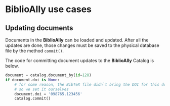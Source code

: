 # BiblioAlly use cases

## Updating documents

Documents in the **BiblioAlly** can be loaded and updated. After all the updates are done,
those changes must be saved to the physical database file by the method `commit()`. 

The code for committing document updates to the **BiblioAlly** Catalog is below.
```python
document = catalog.document_by(id=128)
if document.doi is None:
    # for some reason, the BibTeX file didn`t bring the DOI for this document,
    # so we set it ourselves
    document.doi = '098765.123456'
    catalog.commit()
```
